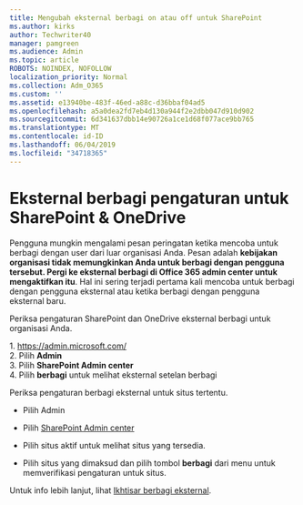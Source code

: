 ```yaml
---
title: Mengubah eksternal berbagi on atau off untuk SharePoint
ms.author: kirks
author: Techwriter40
manager: pamgreen
ms.audience: Admin
ms.topic: article
ROBOTS: NOINDEX, NOFOLLOW
localization_priority: Normal
ms.collection: Adm_O365
ms.custom: ''
ms.assetid: e13940be-483f-46ed-a88c-d36bbaf04ad5
ms.openlocfilehash: a5a0dea2fd7eb4d130a944f2e2dbb047d910d902
ms.sourcegitcommit: 6d341637dbb14e90726a1ce1d68f077ace9bb765
ms.translationtype: MT
ms.contentlocale: id-ID
ms.lasthandoff: 06/04/2019
ms.locfileid: "34718365"
---
```

# <a name="external-sharing-settings-for-sharepoint--onedrive"></a>Eksternal berbagi pengaturan untuk SharePoint & OneDrive

Pengguna mungkin mengalami pesan peringatan ketika mencoba untuk berbagi dengan user dari luar organisasi Anda. Pesan adalah **kebijakan organisasi tidak memungkinkan Anda untuk berbagi dengan pengguna tersebut. Pergi ke eksternal berbagi di Office 365 admin center untuk mengaktifkan itu**. Hal ini sering terjadi pertama kali mencoba untuk berbagi dengan pengguna eksternal atau ketika berbagi dengan pengguna eksternal baru.

Periksa pengaturan SharePoint dan OneDrive eksternal berbagi untuk organisasi Anda.&nbsp;</strong></p> <p>1.&nbsp;<a href="https://admin.microsoft.com/AdminPortal/Home#/homepage">https://admin.microsoft.com/</a><br />2. Pilih <strong>Admin</strong><br />3. Pilih <strong>SharePoint Admin center</strong><br />4. Pilih <strong>berbagi</strong> untuk melihat eksternal setelan berbagi

Periksa pengaturan berbagi eksternal untuk situs tertentu.

- Pilih Admin

- Pilih [SharePoint Admin center](https://admin.microsoft.com/AdminPortal/Home#/homepage">https://admin.microsoft.com/)

- Pilih situs aktif untuk melihat situs yang tersedia.
- Pilih situs yang dimaksud dan pilih tombol **berbagi** dari menu untuk memverifikasi pengaturan untuk situs.

Untuk info lebih lanjut, lihat [Ikhtisar berbagi eksternal](https://docs.microsoft.com/en-us/sharepoint/external-sharing-overview).